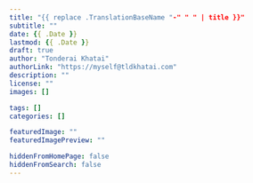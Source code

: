 ```yaml
---
title: "{{ replace .TranslationBaseName "-" " " | title }}"
subtitle: ""
date: {{ .Date }}
lastmod: {{ .Date }}
draft: true
author: "Tonderai Khatai"
authorLink: "https://myself@tldkhatai.com"
description: ""
license: ""
images: []

tags: []
categories: []

featuredImage: ""
featuredImagePreview: ""

hiddenFromHomePage: false
hiddenFromSearch: false
---
```

